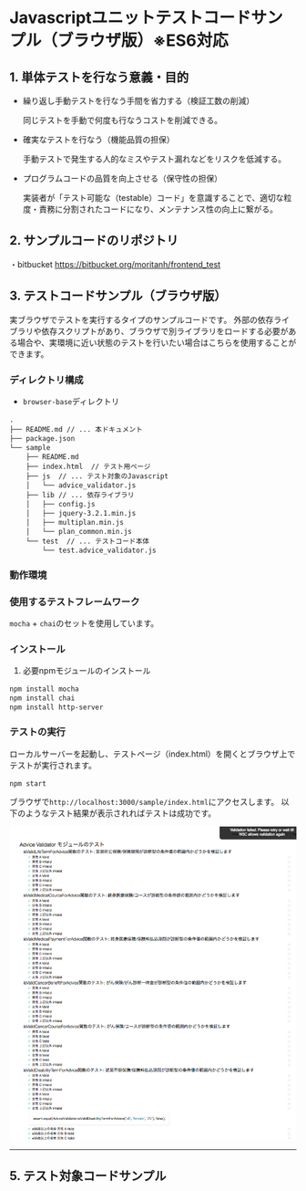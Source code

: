 # Javascriptユニットテストコードサンプル（ブラウザ版）※ES6対応

## 1. 単体テストを行なう意義・目的

- 繰り返し手動テストを行なう手間を省力する（検証工数の削減）

  同じテストを手動で何度も行なうコストを削減できる。

- 確実なテストを行なう（機能品質の担保）

  手動テストで発生する人的なミスやテスト漏れなどをリスクを低減する。

- プログラムコードの品質を向上させる（保守性の担保）

  実装者が「テスト可能な（testable）コード」を意識することで、適切な粒度・責務に分割されたコードになり、メンテナンス性の向上に繋がる。

## 2. サンプルコードのリポジトリ

・bitbucket
https://bitbucket.org/moritanh/frontend_test

## 3. テストコードサンプル（ブラウザ版）

実ブラウザでテストを実行するタイプのサンプルコードです。
外部の依存ライブラリや依存スクリプトがあり、ブラウザで別ライブラリをロードする必要がある場合や、実環境に近い状態のテストを行いたい場合はこちらを使用することができます。

### ディレクトリ構成

- `browser-base`ディレクトリ

```
.
├── README.md // ... 本ドキュメント
├── package.json
└── sample
    ├── README.md
    ├── index.html  // テスト用ページ
    ├── js  // ... テスト対象のJavascript
    │   └── advice_validator.js
    ├── lib // ... 依存ライブラリ
    │   ├── config.js
    │   ├── jquery-3.2.1.min.js
    │   ├── multiplan.min.js
    │   └── plan_common.min.js
    └── test  // ... テストコード本体
        └── test.advice_validator.js
```

### 動作環境

### 使用するテストフレームワーク

`mocha` + `chai`のセットを使用しています。


### インストール

1. 必要npmモジュールのインストール

```
npm install mocha
npm install chai
npm install http-server
```
### テストの実行

ローカルサーバーを起動し、テストページ（index.html）を開くとブラウザ上でテストが実行されます。

```
npm start
```

ブラウザで`http://localhost:3000/sample/index.html`にアクセスします。
以下のようなテスト結果が表示されればテストは成功です。

![http://localhost:3000/sample/index.html](./mocha_test_result.png "http://localhost:3000/sample/index.html")

----

## 5. テスト対象コードサンプル
